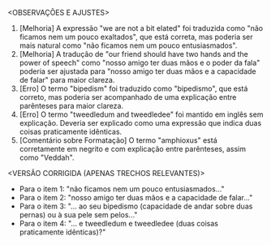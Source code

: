 <OBSERVAÇÕES E AJUSTES>
1. [Melhoria] A expressão "we are not a bit elated" foi traduzida como "não ficamos nem um pouco exaltados", que está correta, mas poderia ser mais natural como "não ficamos nem um pouco entusiasmados".
2. [Melhoria] A tradução de "our friend should have two hands and the power of speech" como "nosso amigo ter duas mãos e o poder da fala" poderia ser ajustada para "nosso amigo ter duas mãos e a capacidade de falar" para maior clareza.
3. [Erro] O termo "bipedism" foi traduzido como "bipedismo", que está correto, mas poderia ser acompanhado de uma explicação entre parênteses para maior clareza.
4. [Erro] O termo "tweedledum and tweedledee" foi mantido em inglês sem explicação. Deveria ser explicado como uma expressão que indica duas coisas praticamente idênticas.
5. [Comentário sobre Formatação] O termo "amphioxus" está corretamente em negrito e com explicação entre parênteses, assim como "Veddah".

<VERSÃO CORRIGIDA (APENAS TRECHOS RELEVANTES)>
- Para o item 1: "não ficamos nem um pouco entusiasmados..."
- Para o item 2: "nosso amigo ter duas mãos e a capacidade de falar..."
- Para o item 3: "... ao seu bipedismo (capacidade de andar sobre duas pernas) ou à sua pele sem pelos..."
- Para o item 4: "... e tweedledum e tweedledee (duas coisas praticamente idênticas)?"